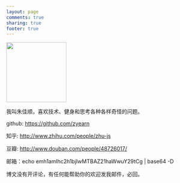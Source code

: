 ```yaml
---
layout: page
comments: true
sharing: true
footer: true
---
```


<img src="http://zyearnpic.qiniudn.com/photo.jpg" width="160px" />

我叫朱佳顺，喜欢技术、健身和思考各种各样奇怪的问题。

github: https://github.com/zyearn

知乎: http://www.zhihu.com/people/zhu-js

豆瓣: http://www.douban.com/people/48726017/

邮箱：echo emh1amlhc2h1bjIwMTBAZ21haWwuY29tCg | base64 -D

博文没有开评论，有任何能帮助你的欢迎发我邮件，必回。
